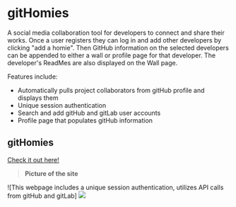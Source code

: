 # gitHomies
A social media collaboration tool for developers to connect and share their works. Once a user registers they can log in and add other developers by clicking "add a homie". Then GitHub information on the selected developers can be appended to either a wall or profile page for that developer. The developer's ReadMes are also displayed on the Wall page.

 Features include:
* Automatically pulls project collaborators from gitHub profile and displays them
* Unique session authentication
* Search and add gitHub and gitLab user accounts
* Profile page that populates gitHub information  



## gitHomies

[Check it out here!](https://gh.githomies.com/)

>**Picture of the site**

![This webpage includes a unique session authentication, utilizes API calls from gitHub and gitLab]
<img src="https://github.com/mcstewart76/gitHomies/raw/main/assets/images/gitHomiesDisplayPhoto.JPG">
